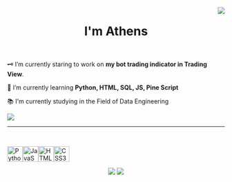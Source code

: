 <img align="right" src="https://visitor-badge.laobi.icu/badge?page_id=athens-21.athens-21" />

<h1 align="center">
   I'm Athens
</h1>

<br/>

<div align="left">
 
 🗝️ I’m currently staring to work on **my bot trading indicator in Trading View**.
 
 🌱 I’m currently learning **Python, HTML, SQL, JS, Pine Script**

 📚 I'm currently studying in the Field of Data Engineering

 </div>
 
<div align="left"> 
  <a href="mailto:rattanin21@gmail.com">
    <img src="https://img.shields.io/badge/Gmail-333333?style=for-the-badge&logo=gmail&logoColor=red" />
  </a>
</div>

 <hr/>
<br/>
<p align="left">
<a href="https://www.python.org/" target="_blank" rel="noreferrer"><img src="https://raw.githubusercontent.com/danielcranney/readme-generator/main/public/icons/skills/python-colored.svg" width="36" height="36" alt="Python" /></a><a href="https://developer.mozilla.org/en-US/docs/Web/JavaScript" target="_blank" rel="noreferrer"><img src="https://raw.githubusercontent.com/danielcranney/readme-generator/main/public/icons/skills/javascript-colored.svg" width="36" height="36" alt="JavaScript" /></a><a href="https://developer.mozilla.org/en-US/docs/Glossary/HTML5" target="_blank" rel="noreferrer"><img src="https://raw.githubusercontent.com/danielcranney/readme-generator/main/public/icons/skills/html5-colored.svg" width="36" height="36" alt="HTML5" /></a><a href="https://www.w3.org/TR/CSS/#css" target="_blank" rel="noreferrer"><img src="https://raw.githubusercontent.com/danielcranney/readme-generator/main/public/icons/skills/css3-colored.svg" width="36" height="36" alt="CSS3" /></a>
</p>
<div align="center">
    <img src="https://skillicons.dev/icons?i=bootstrap,html,css" style="max-width: 40%; height: auto;" />
    <img src="https://skillicons.dev/icons?i=python,javascript" style="max-width: 10%; height: auto;" /><br>
</div>


<br/>
